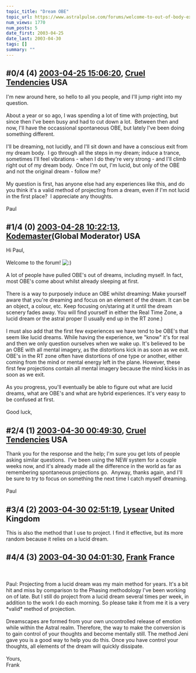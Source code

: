 ```yaml
---
topic_title: "Dream OBE"
topic_url: https://www.astralpulse.com/forums/welcome-to-out-of-body-experiences!/dream-obe-4305
num_views: 1770
num_posts: 5
date_first: 2003-04-25
date_last: 2003-04-30
tags: []
summary: ""
---
```


## \#0/4 (4) [2003-04-25 15:06:20](https://www.astralpulse.com/forums/index.php?msg=120012), [Cruel Tendencies](https://www.astralpulse.com/forums/profile/?u=2195) USA ##
<section>
I'm new around here, so hello to all you people, and I'll jump right into my question.
<br>
<br>
About a year or so ago, I was spending a lot of time with projecting, but since then I've been busy and had to cut down a lot.  Between then and now, I'll have the occassional spontaneous OBE, but lately I've been doing something different.
<br>
<br>
I'll be dreaming, not lucidly, and I'll sit down and have a conscious exit from my dream body.  I go through all the steps in my dream; induce a trance, sometimes I'll feel vibrations - when I do they're very strong - and I'll climb right out of my dream body.  Once I'm out, I'm lucid, but only of the OBE and not the original dream - follow me?
<br>
<br>
My question is first, has anyone else had any experiences like this, and do you think it's a valid method of projecting from a dream, even if I'm not lucid in the first place?  I appreciate any thoughts.
<br>
<br>
Paul
</section>

## \#1/4 (0) [2003-04-28 10:22:13](https://www.astralpulse.com/forums/index.php?msg=29394), [Kodemaster](https://www.astralpulse.com/forums/profile/?u=426)(Global Moderator) USA ##
<section>
Hi Paul,
<br>
<br>
Welcome to the forum!
<img alt=":)" class="smiley" src="https://www.astralpulse.com/forums/Smileys/fugue/smiley.png" title="Smiley"/>
<br>
<br>
A lot of people have pulled OBE's out of dreams, including myself. In fact, most OBE's come about whilst already sleeping at first.
<br>
<br>
There is a way to purposely induce an OBE whilst dreaming: Make yourself aware that you're dreaming and focus on an element of the dream. It can be an object, a colour, etc. Keep focusing on/staring at it until the dream scenery fades away. You will find yourself in either the Real Time Zone, a lucid dream or the astral proper (I usually end up in the RT zone.)
<br>
<br>
I must also add that the first few experiences we have tend to be OBE's that seem like lucid dreams. While having the experience, we "know" it's for real and then we only question ourselves when we wake up. It's believed to be an OBE with all mental imagery, as the distortions kick in as soon as we exit. OBE's in the RT zone often have distortions of one type or another, either coming from the mind or mental energy left in the plane. However, these first few projections contain all mental imagery because the mind kicks in as soon as we exit.
<br>
<br>
As you progress, you'll eventually be able to figure out what are lucid dreams, what are OBE's and what are hybrid experiences. It's very easy to be confused at first.
<br>
<br>
Good luck,
</section>

## \#2/4 (1) [2003-04-30 00:49:30](https://www.astralpulse.com/forums/index.php?msg=29679), [Cruel Tendencies](https://www.astralpulse.com/forums/profile/?u=2195) USA ##
<section>
Thank you for the response and the help; I'm sure you get lots of people asking similar questions.  I've been using the NEW system for a couple weeks now, and it's already made all the difference in the world as far as remembering spontaneous projections go.  Anyway, thanks again, and I'll be sure to try to focus on something the next time I catch myself dreaming.
<br>
<br>
Paul
</section>

## \#3/4 (2) [2003-04-30 02:51:19](https://www.astralpulse.com/forums/index.php?msg=29682), [Lysear](https://www.astralpulse.com/forums/profile/?u=1214) United Kingdom ##
<section>
This is also the method that I use to project. I find it effective, but its more random because it relies on a lucid dream.
</section>

## \#4/4 (3) [2003-04-30 04:01:30](https://www.astralpulse.com/forums/index.php?msg=29687), [Frank](https://www.astralpulse.com/forums/profile/?u=359) France ##
<section>
<br>
<br>
Paul: Projecting from a lucid dream was my main method for years. It's a bit hit and miss by comparison to the Phasing methodology I've been working on of late. But I still do project from a lucid dream several times per week, in addition to the work I do each morning. So please take it from me it is a very *valid* method of projection.
<br>
<br>
Dreamscapes are formed from your own uncontrolled release of emotion while within the Astral realm. Therefore, the way to make the conversion is to gain control of your thoughts and become mentally still. The method Jeni gave you is a good way to help you do this. Once you have control your thoughts, all elements of the dream will quickly dissipate.
<br>
<br>
Yours,
<br>
Frank
<br>
<br>
<br>
</section>